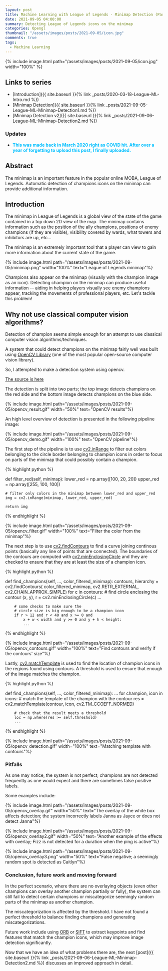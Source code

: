 ```yaml
---
layout: post
title: Machine Learning with League of Legends - Minimap Detection (Part 1)
date: 2021-09-05 04:00:00
summary: Detecting League of Legends icons on the minimap
categories: Opengl
thumbnail: "/assets/images/posts/2021-09-05/icon.jpg"
comments: true
tags:
  - Machine Learning
---
```


{% include image.html path="/assets/images/posts/2021-09-05/icon.jpg" width="100%" %}

## Links to series

- [Introduction]({{ site.baseurl }}{% link _posts/2020-03-18-League-ML-Intro.md %})
- [Minimap Detection]({{ site.baseurl }}{% link _posts/2021-09-05-League-ML-Minimap-Detection1.md %})
- [Minimap Detection v2]({{ site.baseurl }}{% link _posts/2021-09-06-League-ML-Minimap-Detection2.md %})

### Updates

- <span style="color:DeepSkyBlue">**This was made back in March 2020 right as COVID hit. After over a year of forgetting to upload this post, I finally uploaded.**</span>

## Abstract

The minimap is an important feature in the popular online MOBA, League of Legends. Automatic detection of champions icons on the minimap can provide additional information.

## Introduction

The minimap in League of Legends is a global view of the state of the game contained in a top down 2D view of the map. The minimap contains information such as the position of the ally champions, positions of enemy champions (if they are visible), visibility covered by wards, what towers and inhibitors are up, etc...

The minimap is an extremely important tool that a player can view to gain more information about the current state of the game.

{% include image.html path="/assets/images/posts/2021-09-05/minimap.png" width="100%" text="League of Legends minimap"%}

Champions also appear on the minimap (visually with the champion image as an icon). Detecting champion on the minimap can produce useful information -- aiding in helping players visually see enemy champions appear, tracking the movements of professional players, etc. Let's tackle this problem!

## Why not use classical computer vision algorithms?

Detection of champion seems simple enough for an attempt to use classical computer vision algorithms/techniques.

A system that could detect champions on the minimap fairly well was built using [OpenCV Library](https://opencv.org/) (one of the most popular open-source computer vision library).

So, I attempted to make a detection system using opencv.

[The source is here](https://github.com/Maknee/LeagueMinimapDetectionOpenCV)

The detection is split into two parts; the top image detects champions on the red side and the bottom image detects champions on the blue side.

{% include image.html path="/assets/images/posts/2021-09-05/opencv_result.gif" width="50%" text="OpenCV results"%}

An high level overview of detection is presented in the following pipeline image:

{% include image.html path="/assets/images/posts/2021-09-05/opencv_demo.gif" width="100%" text="OpenCV pipeline"%}

The first step of the pipeline is to use [cv2.inRange](https://docs.opencv.org/3.4/da/d97/tutorial_threshold_inRange.html) to filter out colors belonging to the circle border belonging to champion icons in order to focus on parts of the minimap that could possibly contain a champion.

{% highlight python %}

def filter_red(self, minimap):
lower_red = np.array([100, 20, 20])
upper_red = np.array([255, 100, 100])

    # filter only colors in the minimap between lower_red and upper_red
    img = cv2.inRange(minimap, lower_red, upper_red)

    return img

{% endhighlight %}

{% include image.html path="/assets/images/posts/2021-09-05/opencv_filter.gif" width="100%" text="Filter the color from the minimap"%}

The next step is to use [cv2.findContours](https://opencv-python-tutroals.readthedocs.io/en/latest/py_tutorials/py_imgproc/py_contours/py_contours_begin/py_contours_begin.html) to find a curve joining continous points (basically any line of points that are connected). The boundaries of the contours are computed with [cv2.minEnclosingCircle](https://docs.opencv.org/3.4/dd/d49/tutorial_py_contour_features.html) and they are checked to ensure that they are at least the size of a champion icon.

{% highlight python %}

def find_champions(self, ..., color_filtered_minimap):
contours, hierarchy = cv2.findContours(
color_filtered_minimap, cv2.RETR_EXTERNAL, cv2.CHAIN_APPROX_SIMPLE)
for c in contours: # find circle enclosing the contour
(x, y), r = cv2.minEnclosingCircle(c)
...

        # some checks to make sure the
        # circle size is big enough to be a champion icon
        if r > 12 and r < 40 and x >= 0 and
            x + w < width and y >= 0 and y + h < height:
            ...

{% endhighlight %}

{% include image.html path="/assets/images/posts/2021-09-05/opencv_contours.gif" width="100%" text="Find contours and verify if the contours' size"%}

Lastly, [cv2.matchTemplate](https://opencv-python-tutroals.readthedocs.io/en/latest/py_tutorials/py_imgproc/py_template_matching/py_template_matching.html) is used to find the location of champion icons in the regions found using contours. A threshold is used to ensure that enough of the image matches the champion.

{% highlight python %}

def find_champions(self, ..., color_filtered_minimap):
...
for champion, icon in icons: # match the template of the champion with the contour
res = cv2.matchTemplate(contour, icon, cv2.TM_CCOEFF_NORMED)

        # check that the result meets a threshold
        loc = np.where(res >= self.threshold)
        ...

{% endhighlight %}

{% include image.html path="/assets/images/posts/2021-09-05/opencv_detection.gif" width="100%" text="Matching template with contours"%}

### Pitfalls

As one may notice, the system is not perfect; champions are not detected frequently as one would expect and there are sometimes false positive labels.

Some examples include:

{% include image.html path="/assets/images/posts/2021-09-05/opencv_overlay.gif" width="50%" text="The overlay of the white box affects detection; the system incorrectly labels Janna as Jayce or does not detect Janna"%}

{% include image.html path="/assets/images/posts/2021-09-05/opencv_overlay2.gif" width="50%" text="Another example of the effects with overlay; Fizz is not detected for a duration when the ping is active"%}

{% include image.html path="/assets/images/posts/2021-09-05/opencv_overlay3.png" width="50%" text="False negative; a seemingly random spot is detected as Caitlyn"%}

### Conclusion, future work and moving forward

In the perfect scenario, where there are no overlaying objects (even other champions can overlay another champion partially or fully), the system can still fail to detect certain champions or miscategorize seemingly random parts of the minimap as another champion.

The miscategorization is affected by the threshold. I have not found a perfect threshold to balance finding champions and generating miscategorizations.

Future work include using [ORB](https://opencv-python-tutroals.readthedocs.io/en/latest/py_tutorials/py_feature2d/py_orb/py_orb.html) or [SIFT](https://docs.opencv.org/trunk/da/df5/tutorial_py_sift_intro.html) to extract keypoints and find features that match the champion icons, which may improve image detection significantly.

Now that we have an idea of what problems there are, the next [post]({{ site.baseurl }}{% link _posts/2021-09-06-League-ML-Minimap-Detection2.md %}) discusses an improved approach in detail.
